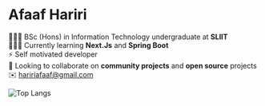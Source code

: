 # Afaaf Hariri

👨🏾‍🎓 BSc (Hons) in Information Technology undergraduate at **SLIIT** \
👨🏾‍💻 Currently learning **Next.Js** and **Spring Boot** \
⚡️ Self motivated developer \
🤝 Looking to collaborate on **community projects** and **open source** projects \
✉️ haririafaaf@gmail.com

![Top Langs](https://github-readme-stats.vercel.app/api/top-langs/?username=afaafhariri&layout=compact)
